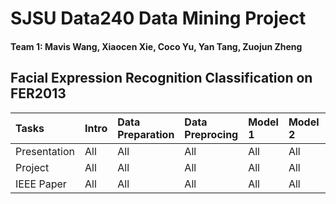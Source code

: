 # SJSU Data240 Data Mining Project
#### Team 1: Mavis Wang, Xiaocen Xie, Coco Yu, Yan Tang, Zuojun Zheng
## Facial Expression Recognition Classification on FER2013

|Tasks         | Intro                           | Data Preparation | Data Preprocing | Model 1 | Model 2 | Model 3 | Discussion |
|:------------ | :------------------------------ | :---------- | :-------------- | :------ | :---------- | :-------- | :---------|
|Presentation  | All |All | All | All | All | All | All |
|Project       | All |All | All | All | All | All | All |
|IEEE Paper    | All |All | All | All | All | All | All |
